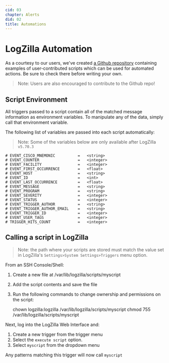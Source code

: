 ```yaml
---
cid: 03
chapter: Alerts
did: 02
title: Automations
---
```



# LogZilla Automation

As a courtesy to our users, we've created [a Github repository](https://github.com/logzilla/extras) containing examples of user-contributed scripts which can be used for automated actions. Be sure to check there before writing your own. 
> Note: Users are also encouraged to contribute to the Github repo!


## Script Environment
All triggers passed to a script contain all of the matched message information as environment variables.
To manipulate any of the data, simply call that environment variable.

The following list of variables are passed into each script automatically:
>Note: Some of the variables below are only available after LogZilla `v5.70.3`


    # EVENT_CISCO_MNEMONIC          =   <string>
    # EVENT_COUNTER                 =   <integer>
    # EVENT_FACILITY                =   <integer>
    # EVENT_FIRST_OCCURRENCE        =   <float>
    # EVENT_HOST                    =   <string>
    # EVENT_ID                      =   <int>
    # EVENT_LAST_OCCURRENCE         =   <float>
    # EVENT_MESSAGE                 =   <string>
    # EVENT_PROGRAM                 =   <string>
    # EVENT_SEVERITY                =   <integer>
    # EVENT_STATUS                  =   <integer>
    # EVENT_TRIGGER_AUTHOR          =   <string>
    # EVENT_TRIGGER_AUTHOR_EMAIL    =   <string>
    # EVENT_TRIGGER_ID              =   <integer>
    # EVENT_USER_TAGS               =   <integer>
    # TRIGGER_HITS_COUNT            =   <integer>

Calling a script in LogZilla
-----
>Note: the path where your scripts are stored must match the value set in LogZilla's `Settings>System Settings>Triggers` menu option.

From an SSH Console/Shell:

1. Create a new file at /var/lib/logzilla/scripts/myscript
2. Add the script contents and save the file
3. Run the following commands to change ownership and permissions on the script:


    chown logzilla:logzilla /var/lib/logzilla/scripts/myscript
    chmod 755 /var/lib/logzilla/scripts/myscript

Next, log into the LogZilla Web Interface and:

1. Create a new trigger from the trigger menu
2. Select the `execute script` option.
3. Select `myscript` from the dropdown menu

Any patterns matching this trigger will now call `myscript`
